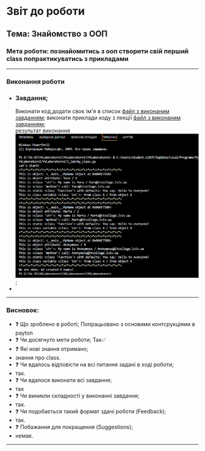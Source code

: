 # Звіт до роботи
## Тема: Знайомство з ООП
### Мета роботи: познайомитись з ооп створити свій перший class попрактикуватись з прикладами

---
### Виконання роботи
*  
    ### Завдання;
	Виконати код,додати своє  ім'я в список  [файл з виконаним завданням](1.py);
	виконати приклади коду з лекції [файл з виконаним завданням](1.ipynb);   
	результат виконання ![](Screenshot_11.png);
*        
---
### Висновок:
- :question: Що зроблено в роботі;
Попрацьовано з основими контсрукціями в payton
- :question: Чи досягнуто мети роботи;
Так✅
- :question: Які нові знання отримано;
- знання про class.
- :question: Чи вдалось відповісти на всі питання задані в ході роботи;
- так.
- :question: Чи вдалося виконати всі завдання;
- так
- :question: Чи виникли складності у виконанні завдання;
- так.
- :question: Чи подобається такий формат здачі роботи (Feedback);
- так. 
- :question: Побажання для покращення (Suggestions);
- немає.
---